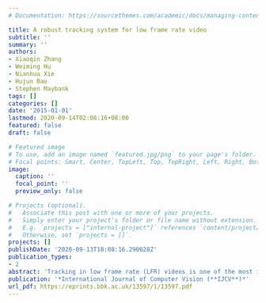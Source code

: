 ```yaml
---
# Documentation: https://sourcethemes.com/academic/docs/managing-content/

title: A robust tracking system for low frame rate video
subtitle: ''
summary: ''
authors:
- Xiaoqin Zhang
- Weiming Hu
- Nianhua Xie
- Hujun Bao
- Stephen Maybank
tags: []
categories: []
date: '2015-01-01'
lastmod: 2020-09-14T02:08:16+08:00
featured: false
draft: false

# Featured image
# To use, add an image named `featured.jpg/png` to your page's folder.
# Focal points: Smart, Center, TopLeft, Top, TopRight, Left, Right, BottomLeft, Bottom, BottomRight.
image:
  caption: ''
  focal_point: ''
  preview_only: false

# Projects (optional).
#   Associate this post with one or more of your projects.
#   Simply enter your project's folder or file name without extension.
#   E.g. `projects = ["internal-project"]` references `content/project/deep-learning/index.md`.
#   Otherwise, set `projects = []`.
projects: []
publishDate: '2020-09-13T18:08:16.290628Z'
publication_types:
- 2
abstract: 'Tracking in low frame rate (LFR) videos is one of the most important problems in the tracking literature. Most existing approaches treat LFR video tracking as an abrupt motion tracking problem. However, in LFR video tracking applications, LFR not only causes abrupt motions, but also large appearance changes of objects because the objects poses and the illumination may undergo large changes from one frame to the next. This adds extra difficulties to LFR video tracking. In this paper, we propose a robust and general tracking system for LFR videos. The tracking system consists of four major parts: dominant color-spatial based object representation, bin-ratio based similarity measure, annealed particle swarm optimization (PSO) based searching, and an integral image based parameter calculation. The first two parts are combined to provide a good solution to the appearance changes, and the abrupt motion is effectively captured by the annealed PSO based searching. Moreover, an integral image of model parameters is constructed, which provides a look-up table for parameters calculation. This greatly reduces the computational load. Experimental results demonstrate that the proposed tracking system can effectively tackle the difficulties caused by LFR.'
publication: '*International Journal of Computer Vision (**IJCV**)*'
url_pdf: https://eprints.bbk.ac.uk/13597/1/13597.pdf
---
```

